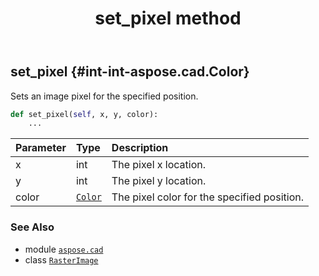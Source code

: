 ﻿---
title: set_pixel method
second_title: Aspose.CAD for Python via .NET API References
description: 
type: docs
weight: 400
url: /python-net/aspose.cad/rasterimage/set_pixel/
is_root: false
---

## set_pixel {#int-int-aspose.cad.Color}

Sets an image pixel for the specified position.



```python
def set_pixel(self, x, y, color):
    ...
```


| Parameter | Type | Description |
| :- | :- | :- |
| x | int | The pixel x location. |
| y | int | The pixel y location. |
| color | [`Color`](/cad/python-net/aspose.cad/color) | The pixel color for the specified position. |



### See Also
* module [`aspose.cad`](../../)
* class [`RasterImage`](/cad/python-net/aspose.cad/rasterimage)
